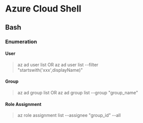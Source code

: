 # Azure Cloud Shell
## Bash
### Enumeration
#### User
> az ad user list
OR
> az ad user list --filter "startswith('xxx',displayName)"
#### Group
> az ad group list
OR
> az ad group list --group "group_name"
#### Role Assignment
> az role assignment list --assignee "group_id" --all